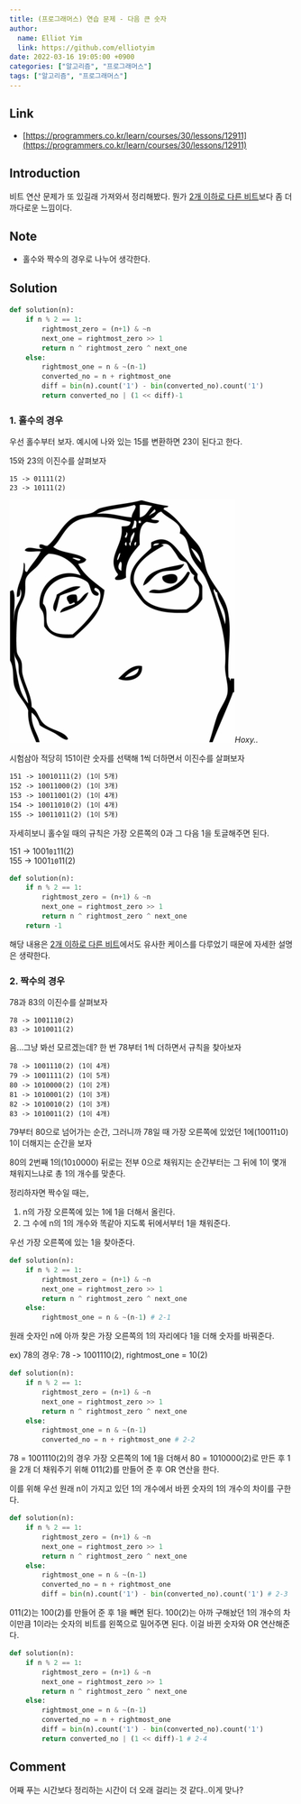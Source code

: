 ```yaml
---
title: (프로그래머스) 연습 문제 - 다음 큰 숫자
author:
  name: Elliot Yim
  link: https://github.com/elliotyim
date: 2022-03-16 19:05:00 +0900
categories: ["알고리즘", "프로그래머스"]
tags: ["알고리즘", "프로그래머스"]
---
```


## Link

- [https://programmers.co.kr/learn/courses/30/lessons/12911](https://programmers.co.kr/learn/courses/30/lessons/12911)

## Introduction

비트 연산 문제가 또 있길래 가져와서 정리해봤다. 뭔가 [2개 이하로 다른 비트](https://elliotyim.github.io/posts/two-different-bits/)보다 좀 더 까다로운 느낌이다.

## Note

- 홀수와 짝수의 경우로 나누어 생각한다.

## Solution

```python
def solution(n):
    if n % 2 == 1:
        rightmost_zero = (n+1) & ~n
        next_one = rightmost_zero >> 1
        return n ^ rightmost_zero ^ next_one
    else:
        rightmost_one = n & ~(n-1)
        converted_no = n + rightmost_one
        diff = bin(n).count('1') - bin(converted_no).count('1')
        return converted_no | (1 << diff)-1
```

### 1. 홀수의 경우

우선 홀수부터 보자. 예시에 나와 있는 15를 변환하면 23이 된다고 한다.

15와 23의 이진수를 살펴보자

```
15 -> 01111(2)
23 -> 10111(2)
```

![Hoxy](/assets/img/meme/thinking-meme-face.jpg)_Hoxy.._

시험삼아 적당히 151이란 숫자를 선택해 1씩 더하면서 이진수를 살펴보자

```markdown
151 -> 10010111(2) (1이 5개)
152 -> 10011000(2) (1이 3개)
153 -> 10011001(2) (1이 4개)
154 -> 10011010(2) (1이 4개)
155 -> 10011011(2) (1이 5개)
```

자세히보니 홀수일 때의 규칙은 가장 오른쪽의 0과 그 다음 1을 토글해주면 된다.

151 -> 1001`01`11(2) <br/>
155 -> 1001`10`11(2)

```python
def solution(n):
    if n % 2 == 1:
        rightmost_zero = (n+1) & ~n
        next_one = rightmost_zero >> 1
        return n ^ rightmost_zero ^ next_one
    return -1
```

해당 내용은 [2개 이하로 다른 비트](https://elliotyim.github.io/posts/two-different-bits/)에서도 유사한 케이스를 다루었기 때문에 자세한 설명은 생략한다.

### 2. 짝수의 경우

78과 83의 이진수를 살펴보자

```
78 -> 1001110(2)
83 -> 1010011(2)
```

음...그냥 봐선 모르겠는데? 한 번 78부터 1씩 더하면서 규칙을 찾아보자

```
78 -> 1001110(2) (1이 4개)
79 -> 1001111(2) (1이 5개)
80 -> 1010000(2) (1이 2개)
81 -> 1010001(2) (1이 3개)
82 -> 1010010(2) (1이 3개)
83 -> 1010011(2) (1이 4개)
```

79부터 80으로 넘어가는 순간, 그러니까 78일 때 가장 오른쪽에 있었던 1에(10011`1`0) 1이 더해지는 순간을 보자

80의 2번째 1의(10`1`0000) 뒤로는 전부 0으로 채워지는 순간부터는 그 뒤에 1이 몇개 채워지느냐로 총 1의 개수를 맞춘다.

정리하자면 짝수일 때는,

1. n의 가장 오른쪽에 있는 1에 1을 더해서 올린다.
2. 그 수에 n의 1의 개수와 똑같아 지도록 뒤에서부터 1을 채워준다.

우선 가장 오른쪽에 있는 1을 찾아준다.

```python
def solution(n):
    if n % 2 == 1:
        rightmost_zero = (n+1) & ~n
        next_one = rightmost_zero >> 1
        return n ^ rightmost_zero ^ next_one
    else:
        rightmost_one = n & ~(n-1) # 2-1
```

원래 숫자인 n에 아까 찾은 가장 오른쪽의 1의 자리에다 1을 더해 숫자를 바꿔준다.

ex) 78의 경우: 78 -> 1001110(2), rightmost_one = 10(2)

```python
def solution(n):
    if n % 2 == 1:
        rightmost_zero = (n+1) & ~n
        next_one = rightmost_zero >> 1
        return n ^ rightmost_zero ^ next_one
    else:
        rightmost_one = n & ~(n-1)
        converted_no = n + rightmost_one # 2-2
```

78 = 1001110(2)의 경우 가장 오른쪽의 1에 1을 더해서 80 = 1010000(2)로 만든 후 1을 2개 더 채워주기 위해 011(2)를 만들어 준 후 OR 연산을 한다.

이를 위해 우선 원래 n이 가지고 있던 1의 개수에서 바뀐 숫자의 1의 개수의 차이를 구한다.

```python
def solution(n):
    if n % 2 == 1:
        rightmost_zero = (n+1) & ~n
        next_one = rightmost_zero >> 1
        return n ^ rightmost_zero ^ next_one
    else:
        rightmost_one = n & ~(n-1)
        converted_no = n + rightmost_one
        diff = bin(n).count('1') - bin(converted_no).count('1') # 2-3
```

011(2)는 100(2)를 만들어 준 후 1을 빼면 된다. 100(2)는 아까 구해놨던 1의 개수의 차이만큼 1이라는 숫자의 비트를 왼쪽으로 밀어주면 된다. 이걸 바뀐 숫자와 OR 연산해준다.

```python
def solution(n):
    if n % 2 == 1:
        rightmost_zero = (n+1) & ~n
        next_one = rightmost_zero >> 1
        return n ^ rightmost_zero ^ next_one
    else:
        rightmost_one = n & ~(n-1)
        converted_no = n + rightmost_one
        diff = bin(n).count('1') - bin(converted_no).count('1')
        return converted_no | (1 << diff)-1 # 2-4
```

## Comment

어째 푸는 시간보다 정리하는 시간이 더 오래 걸리는 것 같다..이게 맞나?
